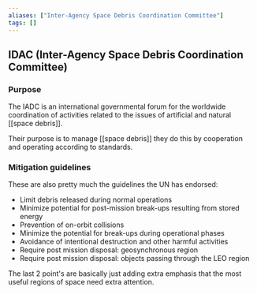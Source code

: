 ```yaml
---
aliases: ["Inter-Agency Space Debris Coordination Committee"]
tags: []
---
```


## IDAC (Inter-Agency Space Debris Coordination Committee)

### Purpose

The IADC is an international governmental forum for the worldwide coordination of activities related to the issues of artificial and natural [[space debris]]. 

Their purpose is to manage [[space debris]] they do this by cooperation and operating according to standards.


### Mitigation guidelines
These are also pretty much the guidelines the UN has endorsed:
- Limit debris released during normal operations
- Minimize potential for post-mission break-ups resulting from stored energy
- Prevention of on-orbit collisions
- Minimize the potential for break-ups during operational phases
- Avoidance of intentional destruction and other harmful activities
- Require post mission disposal: geosynchronous region
- Require post mission disposal: objects passing through the LEO region

The last 2 point's are basically just adding extra emphasis that the most useful regions of space need extra attention.